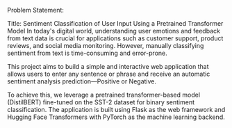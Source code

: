 Problem Statement:

Title: Sentiment Classification of User Input Using a Pretrained Transformer Model
In today's digital world, understanding user emotions and feedback from text data is crucial for applications such as customer support, product reviews, and social media monitoring. However, manually classifying sentiment from text is time-consuming and error-prone.

This project aims to build a simple and interactive web application that allows users to enter any sentence or phrase and receive an automatic sentiment analysis prediction—Positive or Negative.

To achieve this, we leverage a pretrained transformer-based model (DistilBERT) fine-tuned on the SST-2 dataset for binary sentiment classification. The application is built using Flask as the web framework and Hugging Face Transformers with PyTorch as the machine learning backend.